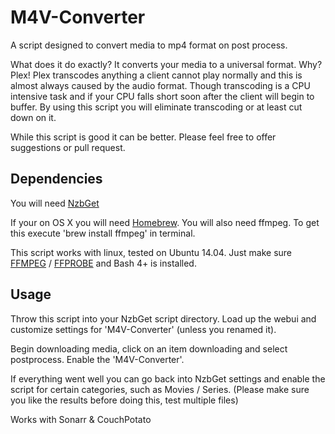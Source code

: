 M4V-Converter
=============

A script designed to convert media to mp4 format on post process.

What does it do exactly? It converts your media to a universal format. Why? Plex! Plex transcodes anything a client cannot play normally and this is almost always caused by the audio format. Though transcoding is a CPU intensive task and if your CPU falls short soon after the client will begin to buffer. By using this script you will eliminate transcoding or at least cut down on it.

While this script is good it can be better. Please feel free to offer suggestions or pull request.

Dependencies
------------

You will need [NzbGet](http://nzbget.net/)

If your on OS X you will need [Homebrew](http://brew.sh). You will also need ffmpeg. To get this execute 'brew install ffmpeg' in terminal.

This script works with linux, tested on Ubuntu 14.04. Just make sure [FFMPEG](https://trac.ffmpeg.org/wiki/UbuntuCompilationGuide) / [FFPROBE](https://trac.ffmpeg.org/wiki/UbuntuCompilationGuide) and Bash 4+ is installed.

Usage
-----

Throw this script into your NzbGet script directory. Load up the webui and customize settings for 'M4V-Converter' (unless you renamed it).

Begin downloading media, click on an item downloading and select postprocess. Enable the 'M4V-Converter'. 

If everything went well you can go back into NzbGet settings and enable the script for certain categories, such as Movies / Series. (Please make sure you like the results before doing this, test multiple files)

Works with Sonarr & CouchPotato